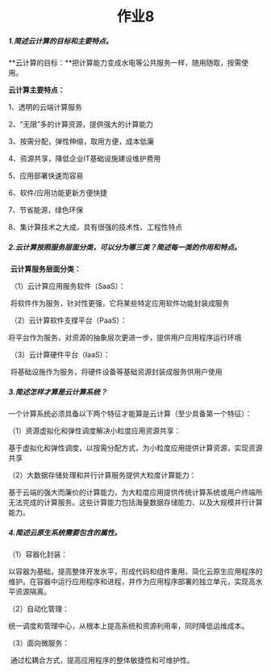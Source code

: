 <h1><center>作业8</center></h1>

##### 1.简述云计算的目标和主要特点。

**云计算的目标：**把计算能力变成水电等公共服务一样，随用随取，按需使用。

**云计算主要特点：**

1、透明的云端计算服务

2、“无限”多的计算资源，提供强大的计算能力

3、按需分配，弹性伸缩，取用方便，成本低廉

4、资源共享，降低企业IT基础设施建设维护费用

5、应用部署快速而容易

6、软件/应用功能更新方便快捷

7、节省能源，绿色环保

8、集计算技术之大成，具有很强的技术性、工程性特点

##### 2.云计算按照服务层面分类，可以分为哪三类？简述每一类的作用和特点。

​				**云计算服务层面分类：**

​									（1）云计算应用服务软件（SaaS）：

​													将软件作为服务，针对性更强，它将某些特定应用软件功能封装成服务

​									（2）云计算软件支撑平台（PaaS）：

​													将平台作为服务，对资源的抽象层次更进一步，提供用户应用程序运行环境

​									（3）云计算硬件平台（IaaS）：

​													将基础设施作为服务，将硬件设备等基础资源封装成服务供用户使用

##### 3.简述怎样才算是云计算系统？

一个计算系统必须具备以下两个特征才能算是云计算（至少具备第一个特征）：

（1）资源虚拟化和弹性调度解决小粒度应用资源共享：

​			基于虚拟化和弹性调度，以按需分配方式，为小粒度应用提供计算资源，实现资源共享

（2）大数据存储处理和并行计算服务提供大粒度计算能力：

​			基于云端的强大而廉价的计算能力，为大粒度应用提供传统计算系统或用户终端所无法完成的计算服务。这些计算能力包括海量数据存储能力、以及大规模并行计算能力。

##### 4.简述云原生系统需要包含的属性。

（1）容器化封装：

​			以容器为基础，提高整体开发水平，形成代码和组件重用，简化云原生应用程序的维护。在容器中运行应用程序和进程，并作为应用程序部署的独立单元，实现高水平资源隔离。

（2）自动化管理：

​			统一调度和管理中心，从根本上提高系统和资源利用率，同时降低运维成本。

（3）面向微服务：

​			通过松耦合方式，提高应用程序的整体敏捷性和可维护性。